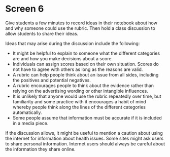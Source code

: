 # Screen 6

Give students a few minutes to record ideas in their notebook about how and why someone could use the rubric. Then hold a class discussion to allow students to share their ideas. 

Ideas that may arise during the discussion include the following:

- It might be helpful to explain to someone what the different categories are and how you make decisions about a score.
- Individuals can assign scores based on their own situation. Scores do not have to agree with others as long as the reasons are valid. 
- A rubric can help people think about an issue from all sides, including the positives and potential negatives. 
- A rubric encourages people to think about the evidence rather than relying on the advertising wording or other intangible influences. 
- It is unlikely that anyone would use the rubric repeatedly over time, but familiarity and some practice with it encourages a habit of mind whereby people think along the lines of the different categories automatically. 
- Some people assume that information must be accurate if it is included in a media piece. 

If the discussion allows, it might be useful to mention a caution about using the internet for information about health issues. Some sites might ask users to share personal information. Internet users should always be careful about the information they share online. 